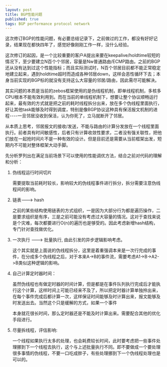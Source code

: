 ```yaml
---
layout: post
title: BGP性能问题
published: true
tags: BGP performance protocol network
---
```



这次修订BGP的性能问题，有必要总结记录下，之前做过的工作，都没有好好记录，结果现在都快四年了，感觉好像刚刚工作一样，没什么经验。

这次修订的起因，是一个比较重要的客户A提出来要在keepalive/holdtime较短的情况下，至少要建立N百个个邻居，容量是Nw普通路由/ECMP路由。之前的BGP还从没有达到过这个性能指标；而且实际测试时，N百个邻居目前都不能正常稳定地建立起来，遇到holdtime超时而造成各种邻居down，这样会恶性循环下去；本身当前实现的BGP标的就没有支持这么大容量的邻居/路由，因此需尽可能解决。

其实问题的本质是当前的zebos框架使用的是伪线程机制，即单线程机制，多核多CPU根本不能有效利用到。而在当前的单线程机制下，想要让整个协议顺畅运行起来，最有效的方式就是把之前的耗时线程拆分出来，放在多个伪线程里面执行，好让其他task能够及时得到调度，特别是像BGP协议这种具有保活报文机制的进程----一旦邻居没收到保活，认为你死了，立马就断开了邻居。

从本质上思考，邻居报文的接收/发送，不能与路由的计算分发放在一个线程里面执行。前者具有时间敏感性，后者只有计算收敛性要求，二者没有强关联性，把他们放在一起抢时间片不是一种有效的设计。但是目前还是需要从当前框架出发，短期内不可能对整体框架大动手脚。

先分析罗列出在满足当前场景下可以使用的性能调优方法，结合之前对代码的理解和分析：

1. 伪线程运行时间切片

    需要提取当前耗时较长，影响较大的伪线程事件进行拆分，拆分需要注意伪线程间的影响。

2. 链表---> hash

    之前的某些结构使用链表的方式组织，一是因为大部分行为都是遍历操作，二是要求组织是有序，三是之前可能没有考虑过大容量的情况。这对于查找来说是个灾难，每次都要进行O(n)的遍历也是够受的。因此考虑新增hash结构，专门针对查找做优化。

3. 一次执行 ---> 批量执行, 由此引发的异步逻辑影响考虑。

    这个其实就是上面说的伪线程拆分，这里是着重强调本来是一次行完成的事件，在分成多个伪线程之后，对于本来A->B的事件流，需要考虑A1->B->A2->B类似这种逻辑的影响。

4. 自己计算定时器时间：

    虽然伪线程也有做定时器的时间计算，但是都是在事件队列执行完成后才能执行这个计算，这样时间上可能已经来不及了，所以把定时器计算单独拎出来，在每个事件完成后都计算一次，这样保证时间能够及时计算出来，报文能够及时发送出去。当然这个只是缓解的方式，如果一个事件

    本身就花很长时间，那么定时器还是不能及时计算出来。需要配合其他的优化手段进行。

5. 尽量拆线程，评估影响:

    一个线程如果执行太多的处理，也会耗费较长时间，此时要考虑把一些事件处理挪到下一个线程去执行，这个与上述批量执行不同。即不要做成一个要处理很多事情的伪线程，不要一口吃成胖子，有些处理挪到下一个伪线程处理也是可以的。


